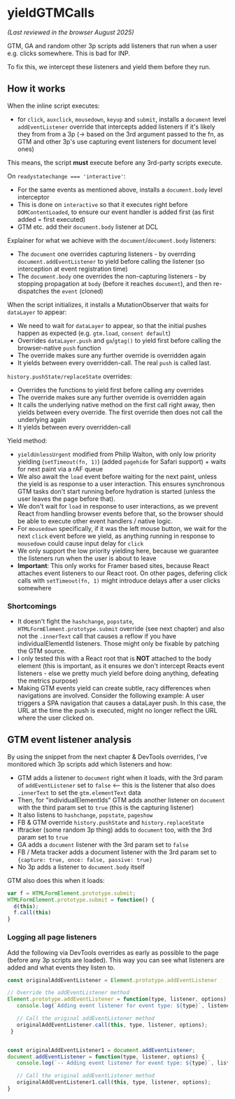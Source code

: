 # yieldGTMCalls

_(Last reviewed in the browser August 2025)_

GTM, GA and random other 3p scripts add listeners that run when a user e.g. clicks somewhere. This is bad for INP.

To fix this, we intercept these listeners and yield them before they run.

## How it works

When the inline script executes:
- for `click`, `auxclick`, `mousedown`, `keyup` and `submit`, installs a `document` level `addEventListener` override that intercepts added listeners if it's likely they from from a 3p (-> based on the 3rd argument passed to the fn, as GTM and other 3p's use capturing event listeners for document level ones)

This means, the script **must** execute before any 3rd-party scripts execute.

On `readystatechange === 'interactive'`:
- For the same events as mentioned above, installs a `document.body` level interceptor
- This is done on `interactive` so that it executes right before `DOMContentLoaded`, to ensure our event handler is added first (as first added = first executed)
- GTM etc. add their `document.body` listener at DCL

Explainer for what we achieve with the `document`/`document.body` listeners:
- The `document` one overrides capturing listeners - by overrding `document.addEventListener` to yield before calling the listener (so interception at event registration time)
- The `document.body` one overrides the non-capturing listeners - by stopping propagation at `body` (before it reaches `document`), and then re-dispatches the `event` (cloned)

When the script initializes, it installs a MutationObserver that waits for `dataLayer` to appear:
- We need to wait for `dataLayer` to appear, so that the initial pushes happen as expected (e.g. `gtm.load`, `consent default`)
- Overrides `dataLayer.push` and `ga`/`gtag()` to yield first before calling the browser-native `push` function
- The override makes sure any further override is overridden again
- It yields between every overridden-call. The real `push` is called last.

`history.pushState/replaceState` overrides:
- Overrides the functions to yield first before calling any overrides
- The override makes sure any further override is overridden again
- It calls the underlying native method on the first call right away, then yields between every override. The first override then does not call the underlying again
- It yields between every overridden-call

Yield method:
- `yieldUnlessUrgent` modified from Philip Walton, with only low priority yielding (`setTimeout(fn, 1)`) (added `pagehide` for Safari support) + waits for next paint via a rAF queue
- We also await the `load` event before waiting for the next paint, unless the yield is as response to a user interaction. This ensures synchronous GTM tasks don't start running before hydration is started (unless the user leaves the page before that).
- We don't wait for `load` in response to user interactions, as we prevent React from handling browser events before that, so the browser should be able to execute other event handlers / native logic.
- For `mousedown` specifically, if it was the left mouse button, we wait for the next `click` event before we yield, as anything running in response to `mousedown` could cause input delay for `click`
- We only support the low priority yielding here, because we guarantee the listeners run when the user is about to leave
- **Important**: This only works for Framer based sites, because React attaches event listeners to our React root. On other pages, defering click calls with `setTimeout(fn, 1)` might introduce delays after a user clicks somewhere

### Shortcomings
- It doesn't fight the `hashchange`, `popstate`, `HTMLFormElement.prototype.submit` override (see next chapter) and also not the `.innerText` call that causes a reflow if you have individualElementId listeners. Those might only be fixable by patching the GTM source.
- I only tested this with a React root that is **NOT** attached to the body element (this is important, as it ensures we don't intercept Reacts event listeners - else we pretty much yield before doing anything, defeating the metrics purpose)
- Making GTM events yield can create subtle, racy differences when navigations are involved. Consider the following example: A user triggers a SPA navigation that causes a dataLayer push. In this case, the URL at the time the push is executed, might no longer reflect the URL where the user clicked on.

## GTM event listener analysis

By using the snippet from the next chapter & DevTools overrides, I've monitored which 3p scripts add which listeners and how:
- GTM adds a listener to `document` right when it loads, with the 3rd param of `addEventListener` set to `false` <-- this is the listener that also does `.innerText` to set the `gtm.elementText` data
- Then, for "individualElementIds" GTM adds another listener on `document` with the third param set to `true` (this is the capturing listener)
- It also listens to `hashchange`, `popstate`, `pageshow`
- FB & GTM override `history.pushState` and `history.replaceState`
- lftracker (some random 3p thing) adds to `document` too, with the 3rd param set to `true`
- GA adds a `document` listener with the 3rd param set to `false`
- FB / Meta tracker adds a document listener with the 3rd param set to `{capture: true, once: false, passive: true}`
- No 3p adds a listener to `document.body` itself

GTM also does this when it loads:
```js
var f = HTMLFormElement.prototype.submit;
HTMLFormElement.prototype.submit = function() {
  d(this);
  f.call(this)
}
```

### Logging all page listeners

Add the following via DevTools overrides as early as possible to the page (before any 3p scripts are loaded). This way you can see what listeners are added and what events they listen to.

```js
const originalAddEventListener = Element.prototype.addEventListener

// Override the addEventListener method
Element.prototype.addEventListener = function(type, listener, options) {
   console.log(`Adding event listener for event type: ${type}`, listener, options, this);

   // Call the original addEventListener method
   originalAddEventListener.call(this, type, listener, options);
 }


const originalAddEventListener1 = document.addEventListener;
document.addEventListener = function(type, listener, options) {
   console.log(`-- Adding event listener for event type: ${type}`, listener, options);

   // Call the original addEventListener method
   originalAddEventListener1.call(this, type, listener, options);
}
```
